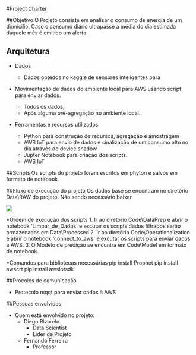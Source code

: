 #Project Charter

##Objetivo
O Projeto consiste em analisar o consumo de energia de um domícilio.
Caso o consumo diário ultrapasse a média do dia estimada daquele mês é emitido um alerta.


## Arquitetura
* Dados
  * Dados obtedos no kaggle de sensores inteligentes para 
* Movimentação de dados do ambiente local para AWS usando script para enviar dados.
  * Todos os dados,
  * Após alguma pré-agregação no ambiente local.

* Ferramentas e recursos utilizados
  * Python para construção de recursos, agregação e amostragem
  * AWS IoT para envio de dados e sinalização de um consumo alto no dia através do device shadow
  * Jupter Notebook para criação dos scripts.
  * AWS IoT
  
##Scripts
Os scripts do projeto foram escritos em phyton e salvos em formato de notebook.

##Fluxo de execução do projeto
Os dados base se encontram no diretório Data\RAW do projeto. Não sendo necessário baixar.

![]('Digrama_Projeto.png')

*Ordem de execução dos scripts
	1. Ir ao diretório Code\DataPrep e abrir o notebook 'Limpar_de_Dados' e excutar os scripts
		dados filtrados serão armazenados em Data\Processed
	2. Ir ao diretório Code\Operationalization e abrir o notebook 'connect_to_aws' e excutar os scripts
		para enviar dados a AWS.
	3. O Modelo de predição se encontra em Code\Model em formato de notebook.

*Comandos para bibliotecas necessárias
pip install Prophet
pip install awscrt
pip install awsiotsdk


##Procolos de comunicação
* Protocolo mqqt para enviar dados à AWS

##Pessoas envolvidas
* Quem está envolvido no projeto:
	* Diego Bizarelo
		* Data Scientist
		* Lider de Projeto
	* Fernando Ferreira
		* Professor